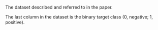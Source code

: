 The dataset described and referred to in the paper.

The last column in the dataset is the binary target class (0, negative; 1, positive).
